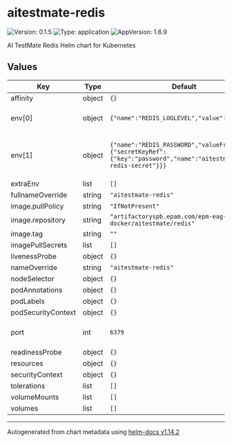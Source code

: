 # aitestmate-redis

![Version: 0.1.5](https://img.shields.io/badge/Version-0.1.5-informational?style=flat-square) ![Type: application](https://img.shields.io/badge/Type-application-informational?style=flat-square) ![AppVersion: 1.6.9](https://img.shields.io/badge/AppVersion-1.6.9-informational?style=flat-square)

AI TestMate Redis Helm chart for Kubernetes

## Values

| Key | Type | Default | Description |
|-----|------|---------|-------------|
| affinity | object | `{}` |  |
| env[0] | object | `{"name":"REDIS_LOGLEVEL","value":"notice"}` | Sets loglevel for redis |
| env[1] | object | `{"name":"REDIS_PASSWORD","valueFrom":{"secretKeyRef":{"key":"password","name":"aitestmate-redis-secret"}}}` | set password from auto generated secret |
| extraEnv | list | `[]` |  |
| fullnameOverride | string | `"aitestmate-redis"` |  |
| image.pullPolicy | string | `"IfNotPresent"` |  |
| image.repository | string | `"artifactoryspb.epam.com/epm-eag-docker/aitestmate/redis"` |  |
| image.tag | string | `""` |  |
| imagePullSecrets | list | `[]` |  |
| livenessProbe | object | `{}` |  |
| nameOverride | string | `"aitestmate-redis"` |  |
| nodeSelector | object | `{}` |  |
| podAnnotations | object | `{}` |  |
| podLabels | object | `{}` |  |
| podSecurityContext | object | `{}` |  |
| port | int | `6379` | redis service port |
| readinessProbe | object | `{}` |  |
| resources | object | `{}` |  |
| securityContext | object | `{}` |  |
| tolerations | list | `[]` |  |
| volumeMounts | list | `[]` |  |
| volumes | list | `[]` |  |

----------------------------------------------
Autogenerated from chart metadata using [helm-docs v1.14.2](https://github.com/norwoodj/helm-docs/releases/v1.14.2)
